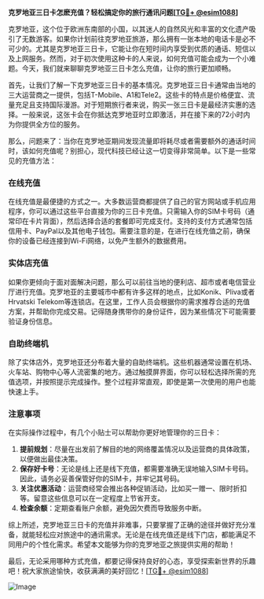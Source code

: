 **克罗地亚三日卡怎麽充值？轻松搞定你的旅行通讯问题[[TG💪+ @esim1088](https://t.me/s/esim1088)]**

克罗地亚，这个位于欧洲东南部的小国，以其迷人的自然风光和丰富的文化遗产吸引了无数游客。如果你计划前往克罗地亚旅游，那么拥有一张本地的电话卡是必不可少的。尤其是克罗地亚三日卡，它能让你在短时间内享受到优质的通话、短信以及上网服务。然而，对于初次使用这种卡的人来说，如何充值可能会成为一个小难题。今天，我们就来聊聊克罗地亚三日卡怎么充值，让你的旅行更加顺畅。

首先，让我们了解一下克罗地亚三日卡的基本情况。克罗地亚三日卡通常由当地的三大运营商之一提供，包括T-Mobile、A1和Tele2。这些卡的特点是价格便宜、流量充足且支持国际漫游。对于短期旅行者来说，购买一张三日卡是最经济实惠的选择。一般来说，这张卡会在你抵达克罗地亚时立即激活，并在接下来的72小时内为你提供全方位的服务。

那么，问题来了：当你在克罗地亚期间发现流量即将耗尽或者需要额外的通话时间时，该如何充值呢？别担心，现代科技已经让这一切变得非常简单。以下是一些常见的充值方法：

### 在线充值

在线充值是最便捷的方式之一。大多数运营商都提供了自己的官方网站或手机应用程序，你可以通过这些平台直接为你的三日卡充值。只需输入你的SIM卡号码（通常印在卡片背面），然后选择合适的套餐即可完成支付。支持的支付方式通常包括信用卡、PayPal以及其他电子钱包。需要注意的是，在进行在线充值之前，确保你的设备已经连接到Wi-Fi网络，以免产生额外的数据费用。

### 实体店充值

如果你更倾向于面对面解决问题，那么可以前往当地的便利店、超市或者电信营业厅进行充值。克罗地亚的主要城市中都有许多这样的地点，比如Konik、Pliva或者Hrvatski Telekom等连锁店。在这里，工作人员会根据你的需求推荐合适的充值方案，并帮助你完成交易。记得随身携带你的身份证件，因为某些情况下可能需要验证身份信息。

### 自助终端机

除了实体店外，克罗地亚还分布着大量的自助终端机。这些机器通常设置在机场、火车站、购物中心等人流密集的地方。通过触摸屏界面，你可以轻松选择所需的充值选项，并按照提示完成操作。整个过程非常直观，即使是第一次使用的用户也能快速上手。

### 注意事项

在实际操作过程中，有几个小贴士可以帮助你更好地管理你的三日卡：

1. **提前规划**：尽量在出发前了解目的地的网络覆盖情况以及运营商的具体政策，以便做出最佳决策。
2. **保存好卡号**：无论是线上还是线下充值，都需要准确无误地输入SIM卡号码。因此，请务必妥善保管好你的SIM卡，并牢记其号码。
3. **关注优惠活动**：运营商经常会推出各种促销活动，比如买一赠一、限时折扣等。留意这些信息可以在一定程度上节省开支。
4. **检查余额**：定期查看账户余额，避免因欠费而导致服务中断。

综上所述，克罗地亚三日卡的充值并非难事，只要掌握了正确的途径并做好充分准备，就能轻松应对旅途中的通讯需求。无论是在线充值还是线下门店，都能满足不同用户的个性化需求。希望本文能够为你的克罗地亚之旅提供实用的帮助！

最后，无论采用哪种方式充值，都要记得保持良好的心态，享受探索新世界的乐趣吧！祝大家旅途愉快，收获满满的美好回忆！[[TG💪+ @esim1088](https://t.me/s/esim1088)] 

![Image](https://i.postimg.cc/4NQfJmqS/Snipaste-2025-05-13-00-14-12.png)
